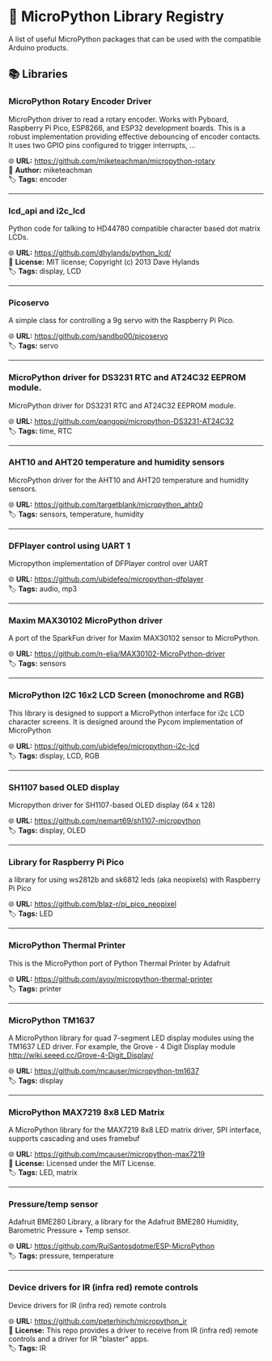 # 🐍 MicroPython Library Registry

A list of useful MicroPython packages that can be used with the compatible Arduino products.  


## 📚 Libraries
### MicroPython Rotary Encoder Driver

MicroPython driver to read a rotary encoder. Works with Pyboard, Raspberry Pi Pico, ESP8266, and ESP32 development boards. This is a robust implementation providing effective debouncing of encoder contacts. It uses two GPIO pins configured to trigger interrupts, ...  

🌐 **URL:** https://github.com/miketeachman/micropython-rotary  
👤 **Author:** miketeachman  
🏷️ **Tags:** encoder  
<hr />

### lcd_api and i2c_lcd

Python code for talking to HD44780 compatible character based dot matrix LCDs.  

🌐 **URL:** https://github.com/dhylands/python_lcd/  
📜 **License:** MIT license; Copyright (c) 2013 Dave Hylands  
🏷️ **Tags:** display, LCD  
<hr />

### Picoservo

A simple class for controlling a 9g servo with the Raspberry Pi Pico.  

🌐 **URL:** https://github.com/sandbo00/picoservo  
🏷️ **Tags:** servo  
<hr />

### MicroPython driver for DS3231 RTC and AT24C32 EEPROM module.

MicroPython driver for DS3231 RTC and AT24C32 EEPROM module.  

🌐 **URL:** https://github.com/pangopi/micropython-DS3231-AT24C32  
🏷️ **Tags:** time, RTC  
<hr />

### AHT10 and AHT20 temperature and humidity sensors

MicroPython driver for the AHT10 and AHT20 temperature and humidity sensors.  

🌐 **URL:** https://github.com/targetblank/micropython_ahtx0  
🏷️ **Tags:** sensors, temperature, humidity  
<hr />

### DFPlayer control using UART 1

Micropython implementation of DFPlayer control over UART  

🌐 **URL:** https://github.com/ubidefeo/micropython-dfplayer  
🏷️ **Tags:** audio, mp3  
<hr />

### Maxim MAX30102 MicroPython driver

A port of the SparkFun driver for Maxim MAX30102 sensor to MicroPython.  

🌐 **URL:** https://github.com/n-elia/MAX30102-MicroPython-driver  
🏷️ **Tags:** sensors  
<hr />

### MicroPython I2C 16x2 LCD Screen (monochrome and RGB)

This library is designed to support a MicroPython interface for i2c LCD character screens. It is designed around the Pycom implementation of MicroPython  

🌐 **URL:** https://github.com/ubidefeo/micropython-i2c-lcd  
🏷️ **Tags:** display, LCD, RGB  
<hr />

### SH1107 based OLED display

Micropython driver for SH1107-based OLED display (64 x 128)  

🌐 **URL:** https://github.com/nemart69/sh1107-micropython  
🏷️ **Tags:** display, OLED  
<hr />

### Library for Raspberry Pi Pico

a library for using ws2812b and sk6812 leds (aka neopixels) with Raspberry Pi Pico  

🌐 **URL:** https://github.com/blaz-r/pi_pico_neopixel  
🏷️ **Tags:** LED  
<hr />

### MicroPython Thermal Printer

This is the MicroPython port of Python Thermal Printer by Adafruit  

🌐 **URL:** https://github.com/ayoy/micropython-thermal-printer  
🏷️ **Tags:** printer  
<hr />

### MicroPython TM1637

A MicroPython library for quad 7-segment LED display modules using the TM1637 LED driver. For example, the Grove - 4 Digit Display module http://wiki.seeed.cc/Grove-4-Digit_Display/  

🌐 **URL:** https://github.com/mcauser/micropython-tm1637  
🏷️ **Tags:** display  
<hr />

### MicroPython MAX7219 8x8 LED Matrix

A MicroPython library for the MAX7219 8x8 LED matrix driver, SPI interface, supports cascading and uses framebuf  

🌐 **URL:** https://github.com/mcauser/micropython-max7219  
📜 **License:** Licensed under the MIT License.  
🏷️ **Tags:** LED, matrix  
<hr />

### Pressure/temp sensor

Adafruit BME280 Library, a library for the Adafruit BME280 Humidity, Barometric Pressure + Temp sensor.  

🌐 **URL:** https://github.com/RuiSantosdotme/ESP-MicroPython  
🏷️ **Tags:** pressure, temperature  
<hr />

### Device drivers for IR (infra red) remote controls

Device drivers for IR (infra red) remote controls  

🌐 **URL:** https://github.com/peterhinch/micropython_ir  
📜 **License:** This repo provides a driver to receive from IR (infra red) remote controls and a driver for IR "blaster" apps.  
🏷️ **Tags:** IR  
